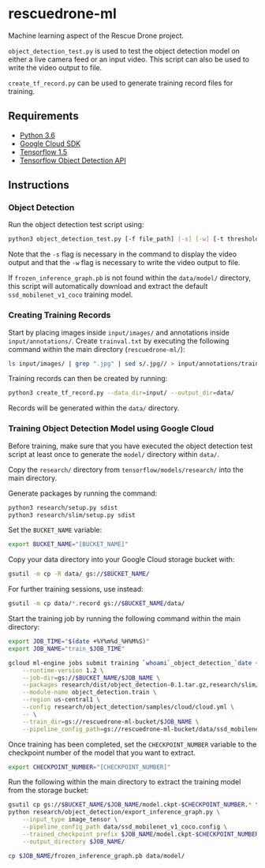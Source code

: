 # rescuedrone-ml
Machine learning aspect of the Rescue Drone project.

`object_detection_test.py` is used to test the object detection model on either a live camera feed or an input video. This script can also be used to write the video output to file.

`create_tf_record.py` can be used to generate training record files for training.

## Requirements
- [Python 3.6](https://www.python.org/downloads/)
- [Google Cloud SDK](https://cloud.google.com/sdk/)
- [Tensorflow 1.5](https://www.tensorflow.org/install/)
- [Tensorflow Object Detection API](https://github.com/tensorflow/models/blob/master/research/object_detection/g3doc/installation.md)

## Instructions
### Object Detection

Run the object detection test script using:

``` bash
python3 object_detection_test.py [-f file_path] [-s] [-w] [-t threshold]
```

Note that the `-s` flag is necessary in the command to display the video output and that the `-w` flag is necessary to write the video output to file.

If `frozen_inference_graph.pb` is not found within the `data/model/` directory, this script will automatically download and extract the default `ssd_mobilenet_v1_coco` training model.

### Creating Training Records

Start by placing images inside `input/images/` and annotations inside `input/annotations/`. Create `trainval.txt` by executing the following command within the main directory (`rescuedrone-ml/`):

``` bash
ls input/images/ | grep ".jpg" | sed s/.jpg// > input/annotations/trainval.txt
```

Training records can then be created by running:

``` bash
python3 create_tf_record.py --data_dir=input/ --output_dir=data/
```

Records will be generated within the `data/` directory.

### Training Object Detection Model using Google Cloud

Before training, make sure that you have executed the object detection test script at least once to generate the `model/` directory within `data/`.

Copy the `research/` directory from `tensorflow/models/research/` into the main directory.

Generate packages by running the command:

``` bash
python3 research/setup.py sdist
python3 research/slim/setup.py sdist
```

Set the `BUCKET_NAME` variable:

``` bash
export BUCKET_NAME="[BUCKET_NAME]"
```

Copy your data directory into your Google Cloud storage bucket with:

``` bash
gsutil -m cp -R data/ gs://$BUCKET_NAME/
```

For further training sessions, use instead:

``` bash
gsutil -m cp data/*.record gs://$BUCKET_NAME/data/
```

Start the training job by running the following command within the main directory:

``` bash
export JOB_TIME="$(date +%Y%m%d_%H%M%S)"
export JOB_NAME="train_$JOB_TIME"

gcloud ml-engine jobs submit training `whoami`_object_detection_`date +%s` \
    --runtime-version 1.2 \
    --job-dir=gs://$BUCKET_NAME/$JOB_NAME \
    --packages research/dist/object_detection-0.1.tar.gz,research/slim/dist/slim-0.1.tar.gz \
    --module-name object_detection.train \
    --region us-central1 \
    --config research/object_detection/samples/cloud/cloud.yml \
    -- \
    --train_dir=gs://rescuedrone-ml-bucket/$JOB_NAME \
    --pipeline_config_path=gs://rescuedrone-ml-bucket/data/ssd_mobilenet_v1_coco.config
```

Once training has been completed, set the `CHECKPOINT_NUMBER` variable to the checkpoint number of the model that you want to extract.

``` bash
export CHECKPOINT_NUMBER="[CHECKPOINT_NUMBER]"
```

Run the following within the main directory to extract the training model from the storage bucket:

``` bash
gsutil cp gs://$BUCKET_NAME/$JOB_NAME/model.ckpt-$CHECKPOINT_NUMBER.* train/
python research/object_detection/export_inference_graph.py \
    --input_type image_tensor \
    --pipeline_config_path data/ssd_mobilenet_v1_coco.config \
    --trained_checkpoint_prefix $JOB_NAME/model.ckpt-$CHECKPOINT_NUMBER \
    --output_directory $JOB_NAME/

cp $JOB_NAME/frozen_inference_graph.pb data/model/
```
